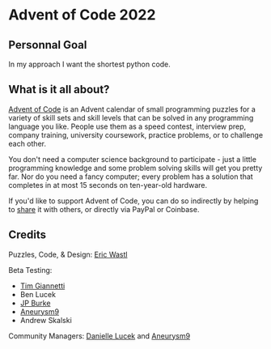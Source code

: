 # Advent of Code 2022

## Personnal Goal

In my approach I want the shortest python code.

## What is it all about?
[Advent of Code](https://adventofcode.com/) is an Advent calendar of small programming puzzles for a variety of skill sets and skill levels 
that can be solved in any programming language you like.
People use them as a speed contest, interview prep, company training, university coursework, practice problems, 
or to challenge each other.

You don't need a computer science background to participate - just a little programming knowledge and some problem 
solving skills will get you pretty far.
Nor do you need a fancy computer; every problem has a solution that completes in at most 15 seconds on ten-year-old hardware.

If you'd like to support Advent of Code, you can do so indirectly by helping to [share](https://adventofcode.com/2022/about) it with others, 
or directly via PayPal or Coinbase.

## Credits
Puzzles, Code, & Design: [Eric Wastl](https://twitter.com/ericwastl)

Beta Testing:
- [Tim Giannetti](https://twitter.com/Sr_Giannetti)
- Ben Lucek
- [JP Burke](https://twitter.com/yatpay)
- [Aneurysm9](https://twitter.com/Aneurysm9)
- Andrew Skalski

Community Managers: [Danielle Lucek](https://www.reddit.com/user/daggerdragon) and [Aneurysm9](https://twitter.com/Aneurysm9)